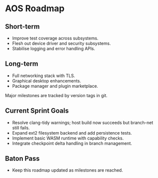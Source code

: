 # AOS Roadmap

## Short-term
- Improve test coverage across subsystems.
- Flesh out device driver and security subsystems.
- Stabilise logging and error handling APIs.

## Long-term
- Full networking stack with TLS.
- Graphical desktop enhancements.
- Package manager and plugin marketplace.

Major milestones are tracked by version tags in git.

## Current Sprint Goals
- Resolve clang-tidy warnings; host build now succeeds but branch-net still fails.
- Expand ext2 filesystem backend and add persistence tests.
- Implement basic WASM runtime with capability checks.
- Integrate checkpoint delta handling in branch management.

## Baton Pass
- Keep this roadmap updated as milestones are reached.
